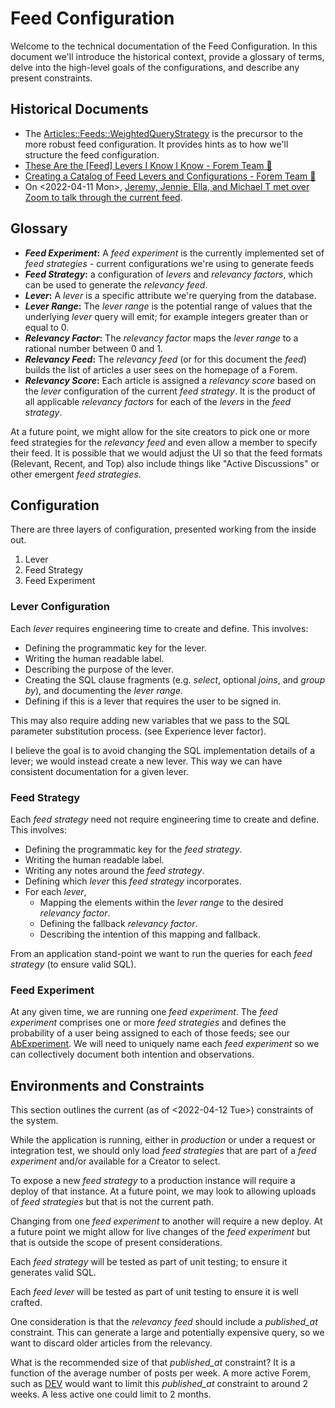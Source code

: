 # Feed Configuration

Welcome to the technical documentation of the Feed Configuration. In this
document we'll introduce the historical context, provide a glossary of terms,
delve into the high-level goals of the configurations, and describe any present
constraints.

## Historical Documents

- The
  [Articles::Feeds::WeightedQueryStrategy](https://github.com/forem/forem/blob/de2edee07d824a34e5c5445d455b1f8086bd127d/app/services/articles/feeds/weighted_query_strategy.rb)
  is the precursor to the more robust feed configuration. It provides hints as
  to how we'll structure the feed configuration.
- [These Are the [Feed] Levers I Know I Know - Forem Team 🌱](https://dev.to/devteam/these-are-the-feed-levers-i-know-i-know-3jj7)
- [Creating a Catalog of Feed Levers and Configurations - Forem Team 🌱](https://forem.team/jeremy/creating-a-catalog-of-feed-levers-and-configurations-nnk)
- On <2022-04-11 Mon>, [Jeremy, Jennie, Ella, and Michael T met over Zoom to talk
  through the current feed](https://forem.team/jeremy/lets-talk-about-the-feed-baby-54b1).

## Glossary

- **_Feed Experiment_:** A _feed experiment_ is the currently implemented set of _feed strategies_ -
  current configurations we're using to generate feeds
- **_Feed Strategy_:** a configuration of _levers_ and _relevancy factors_,
  which can be used to generate the _relevancy feed_.
- **_Lever_:** A _lever_ is a specific attribute we're querying from the
  database.
- **_Lever Range_:** The _lever range_ is the potential range of values that the
  underlying _lever_ query will emit; for example integers greater than or equal
  to 0.
- **_Relevancy Factor_:** The _relevancy factor_ maps the _lever range_ to a
  rational number between 0 and 1.
- **_Relevancy Feed_:** The _relevancy feed_ (or for this document the _feed_)
  builds the list of articles a user sees on the homepage of a Forem.
- **_Relevancy Score_:** Each article is assigned a _relevancy score_ based on
  the _lever_ configuration of the current _feed strategy_. It is the product of
  all applicable _relevancy factors_ for each of the _levers_ in the _feed
  strategy_.

At a future point, we might allow for the site creators to pick one or more feed
strategies for the _relevancy feed_ and even allow a member to specify their
feed. It is possible that we would adjust the UI so that the feed formats
(Relevant, Recent, and Top) also include things like "Active Discussions" or
other emergent _feed strategies_.

## Configuration

There are three layers of configuration, presented working from the inside out.

1.  Lever
2.  Feed Strategy
3.  Feed Experiment

### Lever Configuration

Each _lever_ requires engineering time to create and define. This involves:

- Defining the programmatic key for the lever.
- Writing the human readable label.
- Describing the purpose of the lever.
- Creating the SQL clause fragments (e.g. _select_, optional _joins_, and _group
  by_), and documenting the _lever range_.
- Defining if this is a lever that requires the user to be signed in.

This may also require adding new variables that we pass to the SQL parameter
substitution process. (see Experience lever factor).

I believe the goal is to avoid changing the SQL implementation details of a
lever; we would instead create a new lever. This way we can have consistent
documentation for a given lever.

### Feed Strategy

Each _feed strategy_ need not require engineering time to create and define.
This involves:

- Defining the programmatic key for the _feed strategy_.
- Writing the human readable label.
- Writing any notes around the _feed strategy_.
- Defining which _lever_ this _feed strategy_ incorporates.
- For each _lever_,
  - Mapping the elements within the _lever range_ to the desired _relevancy
    factor_.
  - Defining the fallback _relevancy factor_.
  - Describing the intention of this mapping and fallback.

From an application stand-point we want to run the queries for each _feed
strategy_ (to ensure valid SQL).

### Feed Experiment

At any given time, we are running one _feed experiment_. The _feed experiment_
comprises one or more _feed strategies_ and defines the probability of a user
being assigned to each of those feeds; see our
[AbExperiment](https://github.com/forem/forem/blob/main/app/models/ab_experiment.rb).
We will need to uniquely name each _feed experiment_ so we can collectively
document both intention and observations.

## Environments and Constraints

This section outlines the current (as of <2022-04-12 Tue>) constraints of the
system.

While the application is running, either in _production_ or under a request or
integration test, we should only load _feed strategies_ that are part of a _feed
experiment_ and/or available for a Creator to select.

To expose a new _feed strategy_ to a production instance will require a deploy
of that instance. At a future point, we may look to allowing uploads of _feed
strategies_ but that is not the current path.

Changing from one _feed experiment_ to another will require a new deploy. At a
future point we might allow for live changes of the _feed experiment_ but that
is outside the scope of present considerations.

Each _feed strategy_ will be tested as part of unit testing; to ensure it
generates valid SQL.

Each _feed lever_ will be tested as part of unit testing to ensure it is well
crafted.

One consideration is that the _relevancy feed_ should include a _published_at_
constraint. This can generate a large and potentially expensive query, so we
want to discard older articles from the relevancy.

What is the recommended size of that _published_at_ constraint? It is a function
of the average number of posts per week. A more active Forem, such as
[DEV](https://dev.to) would want to limit this _published_at_ constraint to
around 2 weeks. A less active one could limit to 2 months.

